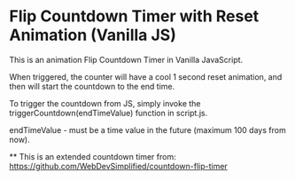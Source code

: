 
# Flip Countdown Timer with Reset Animation (Vanilla JS)

This is an animation Flip Countdown Timer in Vanilla JavaScript.

When triggered, the counter will have a cool 1 second reset animation, and then will start the countdown to the end time.

To trigger the countdown from JS, simply invoke the triggerCountdown(endTimeValue) function in script.js. 

endTimeValue - must be a time value in the future (maximum 100 days from now).




** This is an extended countdown timer from: https://github.com/WebDevSimplified/countdown-flip-timer